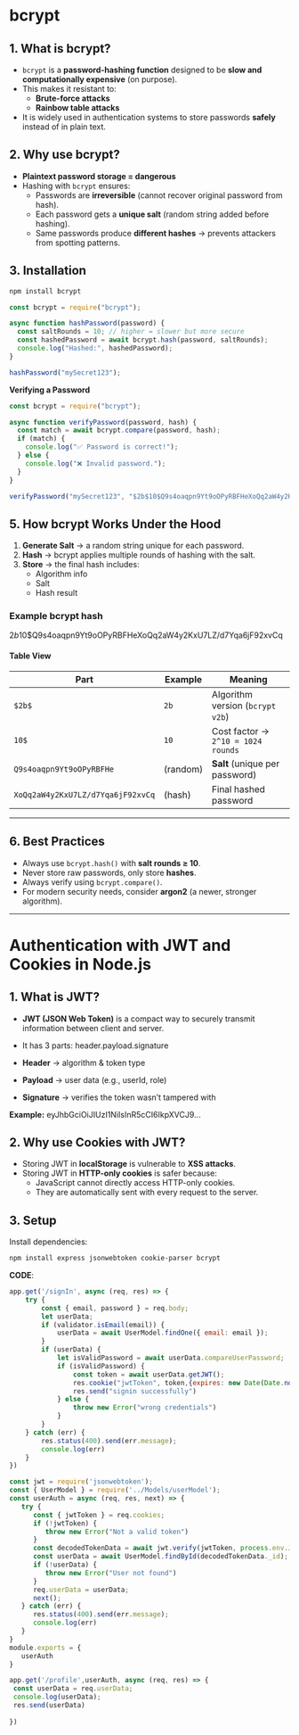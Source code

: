# bcrypt

## 1. What is bcrypt?
- `bcrypt` is a **password-hashing function** designed to be **slow and computationally expensive** (on purpose).  
- This makes it resistant to:
  - **Brute-force attacks**  
  - **Rainbow table attacks**  
- It is widely used in authentication systems to store passwords **safely** instead of in plain text.

## 2. Why use bcrypt?
- **Plaintext password storage = dangerous**  
- Hashing with `bcrypt` ensures:
  - Passwords are **irreversible** (cannot recover original password from hash).  
  - Each password gets a **unique salt** (random string added before hashing).  
  - Same passwords produce **different hashes** → prevents attackers from spotting patterns.  


## 3. Installation
```bash
npm install bcrypt
```

```js
const bcrypt = require("bcrypt");

async function hashPassword(password) {
  const saltRounds = 10; // higher = slower but more secure
  const hashedPassword = await bcrypt.hash(password, saltRounds);
  console.log("Hashed:", hashedPassword);
}

hashPassword("mySecret123");
```

**Verifying a Password**
```js
const bcrypt = require("bcrypt");

async function verifyPassword(password, hash) {
  const match = await bcrypt.compare(password, hash);
  if (match) {
    console.log("✅ Password is correct!");
  } else {
    console.log("❌ Invalid password.");
  }
}

verifyPassword("mySecret123", "$2b$10$Q9s4oaqpn9Yt9oOPyRBFHeXoQq2aW4y2KxU7LZ/d7Yqa6jF92xvCq");
```

## 5. How bcrypt Works Under the Hood

1. **Generate Salt** → a random string unique for each password.  
2. **Hash** → bcrypt applies multiple rounds of hashing with the salt.  
3. **Store** → the final hash includes:
   - Algorithm info  
   - Salt  
   - Hash result  

### Example bcrypt hash

$2b$10$Q9s4oaqpn9Yt9oOPyRBFHeXoQq2aW4y2KxU7LZ/d7Yqa6jF92xvCq

#### Table View
| Part   | Example | Meaning |
|--------|---------|---------|
| `$2b$` | `2b`    | Algorithm version (`bcrypt v2b`) |
| `10$`  | `10`    | Cost factor → `2^10 = 1024 rounds` |
| `Q9s4oaqpn9Yt9oOPyRBFHe` | (random) | **Salt** (unique per password) |
| `XoQq2aW4y2KxU7LZ/d7Yqa6jF92xvCq` | (hash) | Final hashed password |

---

## 6. Best Practices

- Always use `bcrypt.hash()` with **salt rounds ≥ 10**.  
- Never store raw passwords, only store **hashes**.  
- Always verify using `bcrypt.compare()`.  
- For modern security needs, consider **argon2** (a newer, stronger algorithm).  

---

# Authentication with JWT and Cookies in Node.js

## 1. What is JWT?
- **JWT (JSON Web Token)** is a compact way to securely transmit information between client and server.  
- It has 3 parts:
header.payload.signature

- **Header** → algorithm & token type  
- **Payload** → user data (e.g., userId, role)  
- **Signature** → verifies the token wasn’t tampered with  

**Example:**
eyJhbGciOiJIUzI1NiIsInR5cCI6IkpXVCJ9...


## 2. Why use Cookies with JWT?
- Storing JWT in **localStorage** is vulnerable to **XSS attacks**.  
- Storing JWT in **HTTP-only cookies** is safer because:
  - JavaScript cannot directly access HTTP-only cookies.  
  - They are automatically sent with every request to the server.  

## 3. Setup
Install dependencies:
```bash
npm install express jsonwebtoken cookie-parser bcrypt
```

**CODE**:
```js
app.get('/signIn', async (req, res) => {
    try {
        const { email, password } = req.body;
        let userData;
        if (validator.isEmail(email)) {
            userData = await UserModel.findOne({ email: email });
        }
        if (userData) {
            let isValidPassword = await userData.compareUserPassword;
            if (isValidPassword) {
                const token = await userData.getJWT();
                res.cookie("jwtToken", token,{expires: new Date(Date.now() + (5 * 24 * 3600000))})   //5 days
                res.send("signin successfully")
            } else {
                throw new Error("wrong credentials")
            }
        }
    } catch (err) {
        res.status(400).send(err.message);
        console.log(err)
    }
})
```


```js
const jwt = require('jsonwebtoken');
const { UserModel } = require('../Models/userModel');
const userAuth = async (req, res, next) => {
   try {
      const { jwtToken } = req.cookies;
      if (!jwtToken) {
         throw new Error("Not a valid token")
      }
      const decodedTokenData = await jwt.verify(jwtToken, process.env.JWT_PRIVATE_KEY);
      const userData = await UserModel.findById(decodedTokenData._id);
      if (!userData) {
         throw new Error("User not found")
      }
      req.userData = userData;
      next();
   } catch (err) {
      res.status(400).send(err.message);
      console.log(err)
   }
}
module.exports = {
   userAuth
}
```


```js
app.get('/profile',userAuth, async (req, res) => {
 const userData = req.userData;
 console.log(userData);
 res.send(userData)
    
})
```